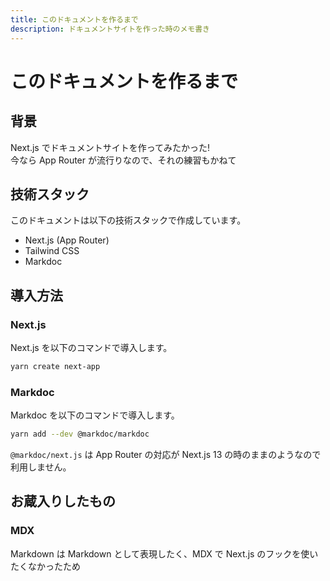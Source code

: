 ```yaml
---
title: このドキュメントを作るまで
description: ドキュメントサイトを作った時のメモ書き
---
```


# このドキュメントを作るまで

## 背景

Next.js でドキュメントサイトを作ってみたかった!  
今なら App Router が流行りなので、それの練習もかねて  

## 技術スタック

このドキュメントは以下の技術スタックで作成しています。

* Next.js (App Router)
* Tailwind CSS
* Markdoc

## 導入方法

### Next.js

Next.js を以下のコマンドで導入します。

```sh
yarn create next-app
```

### Markdoc

Markdoc を以下のコマンドで導入します。

```sh
yarn add --dev @markdoc/markdoc
```

`@markdoc/next.js` は App Router の対応が Next.js 13 の時のままのようなので利用しません。

## お蔵入りしたもの

### MDX

Markdown は Markdown として表現したく、MDX で Next.js のフックを使いたくなかったため
